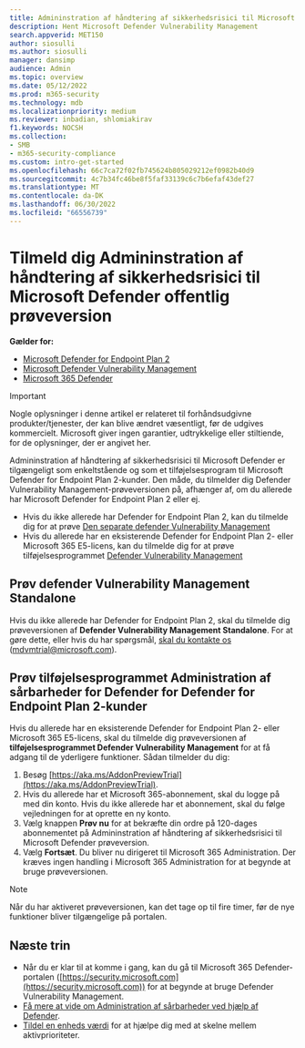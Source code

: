 ```yaml
---
title: Admininstration af håndtering af sikkerhedsrisici til Microsoft Defender offentlig prøveversion
description: Hent Microsoft Defender Vulnerability Management
search.appverid: MET150
author: siosulli
ms.author: siosulli
manager: dansimp
audience: Admin
ms.topic: overview
ms.date: 05/12/2022
ms.prod: m365-security
ms.technology: mdb
ms.localizationpriority: medium
ms.reviewer: inbadian, shlomiakirav
f1.keywords: NOCSH
ms.collection:
- SMB
- m365-security-compliance
ms.custom: intro-get-started
ms.openlocfilehash: 66c7ca72f02fb745624b805029212ef0982b40d9
ms.sourcegitcommit: 4c7b34fc46be8f5faf33139c6c7b6efaf43def27
ms.translationtype: MT
ms.contentlocale: da-DK
ms.lasthandoff: 06/30/2022
ms.locfileid: "66556739"
---
```

# <a name="sign-up-for-microsoft-defender-vulnerability-management-public-preview"></a>Tilmeld dig Admininstration af håndtering af sikkerhedsrisici til Microsoft Defender offentlig prøveversion

**Gælder for:**

- [Microsoft Defender for Endpoint Plan 2](https://go.microsoft.com/fwlink/?linkid=2154037)
- [Microsoft Defender Vulnerability Management](index.yml)
- [Microsoft 365 Defender](https://go.microsoft.com/fwlink/?linkid=2118804)

> [!IMPORTANT]
> Nogle oplysninger i denne artikel er relateret til forhåndsudgivne produkter/tjenester, der kan blive ændret væsentligt, før de udgives kommercielt. Microsoft giver ingen garantier, udtrykkelige eller stiltiende, for de oplysninger, der er angivet her.

Admininstration af håndtering af sikkerhedsrisici til Microsoft Defender er tilgængeligt som enkeltstående og som et tilføjelsesprogram til Microsoft Defender for Endpoint Plan 2-kunder. Den måde, du tilmelder dig Defender Vulnerability Management-prøveversionen på, afhænger af, om du allerede har Microsoft Defender for Endpoint Plan 2 eller ej.

- Hvis du ikke allerede har Defender for Endpoint Plan 2, kan du tilmelde dig for at prøve [Den separate defender Vulnerability Management](#try-defender-vulnerability-management-standalone)
- Hvis du allerede har en eksisterende Defender for Endpoint Plan 2- eller Microsoft 365 E5-licens, kan du tilmelde dig for at prøve tilføjelsesprogrammet [Defender Vulnerability Management](#try-the-defender-vulnerability-management-add-on-for-defender-for-endpoint-plan-2-customers)

## <a name="try-defender-vulnerability-management-standalone"></a>Prøv defender Vulnerability Management Standalone

Hvis du ikke allerede har Defender for Endpoint Plan 2, skal du tilmelde dig prøveversionen af **Defender Vulnerability Management Standalone**. For at gøre dette, eller hvis du har spørgsmål, [skal du kontakte os](mailto:mdvmtrial@microsoft.com) (mdvmtrial@microsoft.com).

## <a name="try-the-defender-vulnerability-management-add-on-for-defender-for-endpoint-plan-2-customers"></a>Prøv tilføjelsesprogrammet Administration af sårbarheder for Defender for Defender for Endpoint Plan 2-kunder

Hvis du allerede har en eksisterende Defender for Endpoint Plan 2- eller Microsoft 365 E5-licens, skal du tilmelde dig prøveversionen af **tilføjelsesprogrammet Defender Vulnerability Management** for at få adgang til de yderligere funktioner. Sådan tilmelder du dig:

1. Besøg [https://aka.ms/AddonPreviewTrial](https://aka.ms/AddonPreviewTrial).
2. Hvis du allerede har et Microsoft 365-abonnement, skal du logge på med din konto. Hvis du ikke allerede har et abonnement, skal du følge vejledningen for at oprette en ny konto.
3. Vælg knappen **Prøv nu** for at bekræfte din ordre på 120-dages abonnementet på Admininstration af håndtering af sikkerhedsrisici til Microsoft Defender prøveversion.
4. Vælg **Fortsæt**. Du bliver nu dirigeret til Microsoft 365 Administration. Der kræves ingen handling i Microsoft 365 Administration for at begynde at bruge prøveversionen.

> [!NOTE]
> Når du har aktiveret prøveversionen, kan det tage op til fire timer, før de nye funktioner bliver tilgængelige på portalen.

## <a name="next-steps"></a>Næste trin

- Når du er klar til at komme i gang, kan du gå til Microsoft 365 Defender-portalen ([https://security.microsoft.com](https://security.microsoft.com)) for at begynde at bruge Defender Vulnerability Management.
- [Få mere at vide om Administration af sårbarheder ved hjælp af Defender](defender-vulnerability-management.md).
- [Tildel en enheds værdi](tvm-assign-device-value.md) for at hjælpe dig med at skelne mellem aktivprioriteter.
